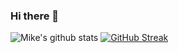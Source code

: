 ### Hi there 👋

![Mike's github stats](https://github-readme-stats.vercel.app/api?username=miketheman&show_icons=true&include_all_commits=true)
[![GitHub Streak](https://streak-stats.demolab.com?user=miketheman&exclude_days=Sun%2CSat)](https://git.io/streak-stats)


<!--
**miketheman/miketheman** is a ✨ _special_ ✨ repository because its `README.md` (this file) appears on your GitHub profile.

Here are some ideas to get you started:

- 🔭 I’m currently working on ...
- 🌱 I’m currently learning ...
- 👯 I’m looking to collaborate on ...
- 🤔 I’m looking for help with ...
- 💬 Ask me about ...
- 📫 How to reach me: ...
- 😄 Pronouns: ...
- ⚡ Fun fact: ...
-->
